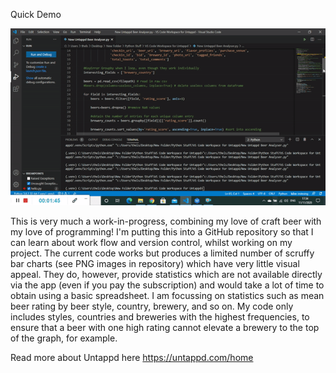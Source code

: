 Quick Demo

![](https://github.com/LucasSD/Untappd-Stats/blob/master/Beer%20Analyser%20Gif.gif)

This is very much a work-in-progress, combining my love of craft beer with my love of programming! I'm putting this into a GitHub repository so that I can learn about work flow and version control, whilst working on my project. The current code works but produces a limited number of scruffy bar charts (see PNG images in repository) which have very little visual appeal. They do, however, provide statistics which are not available directly via the app (even if you pay the subscription) and would take a lot of time to obtain using a basic spreadsheet. I am focussing on statistics such as mean beer rating by beer style, country, brewery, and so on. My code only includes styles, countries and breweries with the highest frequencies, to ensure that a beer with one high rating cannot elevate a brewery to the top of the graph, for example. 

Read more about Untappd here https://untappd.com/home


